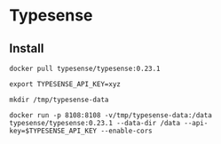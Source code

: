 # Typesense

## Install

```
docker pull typesense/typesense:0.23.1
```

```
export TYPESENSE_API_KEY=xyz

mkdir /tmp/typesense-data

docker run -p 8108:8108 -v/tmp/typesense-data:/data typesense/typesense:0.23.1 --data-dir /data --api-key=$TYPESENSE_API_KEY --enable-cors
```
